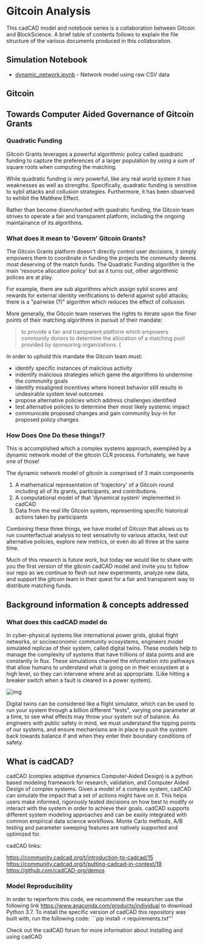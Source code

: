 # Gitcoin Analysis

This cadCAD model and notebook series is a collaboration between Gitcoin and BlockScience. A brief table of contents follows to explain the file structure of the various documents produced in this collaboration.

## Simulation Notebook
* [dynamic_network.ipynb](dynamic_network.ipynb) - Network model using raw CSV data

## Gitcoin
## Towards Computer Aided Governance of Gitcoin Grants

### Quadratic Funding

Gitcoin Grants leverages a powerful algorithmic policy called quadratic funding to capture the preferences of a larger population by using a sum of square roots when computing the matching.

While quadratic funding is very powerful, like any real world system it has weaknesses as well as strengths. Specifically, quadratic funding is sensitive to sybil attacks and collusion strategies. Furthermore, it has been observed to exhibit the Matthew Effect.

Rather than become disenchanted with quadratic funding, the Gitcoin team strives to operate a fair and transparent platform, including the ongoing maintainance of its algorithms.

### What does it mean to 'Govern' Gitcoin Grants?

The Gitcoin Grants platform doesn't directly control user decisions, it simply empowers them to coordinate in funding the projects the community deems most deserving of the match funds. The Quadratic Funding algorithm is the main 'resource allocation policy' but as it turns out, other algorithmic polices are at play. 

For example, there are sub algorithms which assign sybil scores and rewards for external identity verifications to defend against sybil attacks; there is a "pairwise (?)" algorithm which reduces the effect of collusion. 

More generally, the Gitcoin team reserves the rights to iterate upon the finer points of their matching algorithms in pursuit of their mandate:
> to provide a fair and transparent platform which empowers community donors to determine the allocation of a matching pool provided by sponsoring organizations. (

In order to uphold this mandate the Gitcoin team must:
- identify specific instances of malicious activity
- indentify malicious strategies which game the algorithms to undermine the community goals
- identify misaligned incentives where honest behavior still results in undesirable system level outcomes
- propose alternative policies which address challenges identified
- test alternative policies to determine their most likely systemic impact
- communicate proposed changes and gain community buy-in for proposed policy changes


### How Does One Do these things!?

This is accomplished which a complex systems approach, exemplied by a dynamic network model of the gitcoin CLR process. Fortunately, we have one of those!

The dynamic network model of gitcoin is comprised of 3 main components
1. A mathematical representation of 'trajectory' of a Gitcoin round including all of its grants, participants, and contributions.
2. A computational model of that 'dynamical system' implemented in cadCAD
3. Data from the real life Gitcoin system, representing specific historical actions taken by participants

Combining these three things, we have model of Gitcoin that allows us to run counterfactual analysis to test sensativity to various attacks, test out alternative policies, explore new metrics, or even do all three at the same time.

Much of this research is future work, but today we would like to share with you the first version of the gitcoin cadCAD model and invite you to follow our repo as we continue to flesh out new experiments, analyze new data, and support the gitcoin team in their quest for a fair and transparent way to distribute matching funds.

## Background information & concepts addressed
### What does this cadCAD model do
In cyber-physical systems like international power grids, global flight networks, or socioeconomic community ecosystems, engineers model simulated replicas of their system, called digital twins. These models help to manage the complexity of systems that have trillions of data points and are constantly in flux. These simulations channel the information into pathways that allow humans to understand what is going on in their ecosystem at a high level, so they can intervene where and as appropriate. (Like hitting a breaker switch when a fault is cleared in a power system).

![img](https://i.imgur.com/kb4Tnh6.jpg)

Digital twins can be considered like a flight simulator, which can be used to run your system through a billion different "tests", varying one parameter at a time, to see what effects may throw your system out of balance. As engineers with public safety in mind, we must understand the tipping points of our systems, and ensure mechanisms are in place to push the system back towards balance if and when they enter their boundary conditions of safety.

## What is cadCAD?
cadCAD (complex adaptive dynamics Computer-Aided Design) is a python based modeling framework for research, validation, and Computer Aided Design of complex systems. Given a model of a complex system, cadCAD can simulate the impact that a set of actions might have on it. This helps users make informed, rigorously tested decisions on how best to modify or interact with the system in order to achieve their goals. cadCAD supports different system modeling approaches and can be easily integrated with common empirical data science workflows. Monte Carlo methods, A/B testing and parameter sweeping features are natively supported and optimized for.

cadCAD links:

https://community.cadcad.org/t/introduction-to-cadcad/15
https://community.cadcad.org/t/putting-cadcad-in-context/19
https://github.com/cadCAD-org/demos

### Model Reproducibility
In order to reperform this code, we recommend the researcher use the following link https://www.anaconda.com/products/individual to download Python 3.7. To install the specific version of cadCAD this repository was built with, run the following code: ```pip install -r requirements.txt'''

Check out the cadCAD forum for more information about installing and using cadCAD